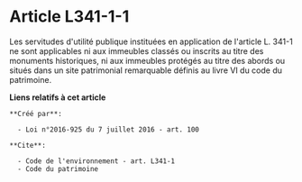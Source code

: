 # Article L341-1-1

Les servitudes d'utilité publique instituées en application de l'article L. 341-1 ne sont applicables ni aux immeubles
classés ou inscrits au titre des monuments historiques, ni aux immeubles protégés au titre des abords ou situés dans un site
patrimonial remarquable définis au livre VI du code du patrimoine.

**Liens relatifs à cet article**

	**Créé par**:

	  - Loi n°2016-925 du 7 juillet 2016 - art. 100

	**Cite**:

	  - Code de l'environnement - art. L341-1
	  - Code du patrimoine
